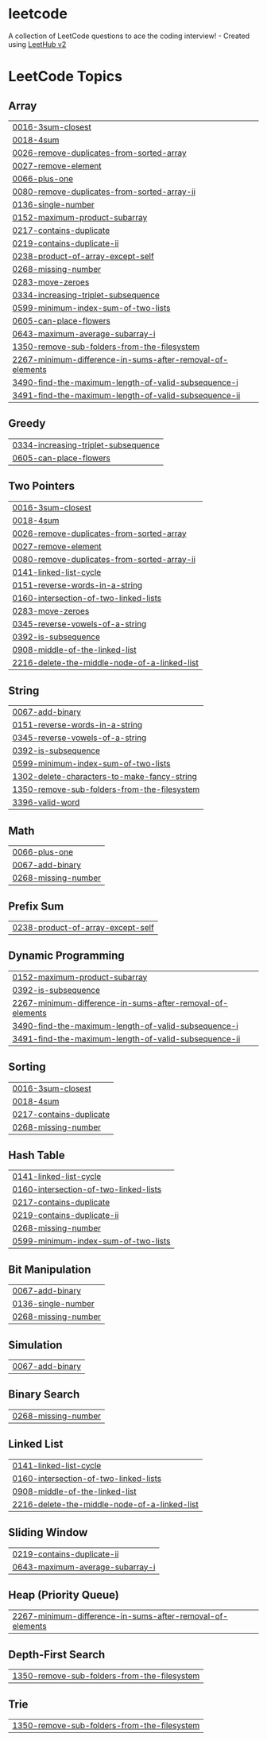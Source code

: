 # leetcode
A collection of LeetCode questions to ace the coding interview! - Created using [LeetHub v2](https://github.com/arunbhardwaj/LeetHub-2.0)

<!---LeetCode Topics Start-->
# LeetCode Topics
## Array
|  |
| ------- |
| [0016-3sum-closest](https://github.com/JittoShalvin/leetcode/tree/master/0016-3sum-closest) |
| [0018-4sum](https://github.com/JittoShalvin/leetcode/tree/master/0018-4sum) |
| [0026-remove-duplicates-from-sorted-array](https://github.com/JittoShalvin/leetcode/tree/master/0026-remove-duplicates-from-sorted-array) |
| [0027-remove-element](https://github.com/JittoShalvin/leetcode/tree/master/0027-remove-element) |
| [0066-plus-one](https://github.com/JittoShalvin/leetcode/tree/master/0066-plus-one) |
| [0080-remove-duplicates-from-sorted-array-ii](https://github.com/JittoShalvin/leetcode/tree/master/0080-remove-duplicates-from-sorted-array-ii) |
| [0136-single-number](https://github.com/JittoShalvin/leetcode/tree/master/0136-single-number) |
| [0152-maximum-product-subarray](https://github.com/JittoShalvin/leetcode/tree/master/0152-maximum-product-subarray) |
| [0217-contains-duplicate](https://github.com/JittoShalvin/leetcode/tree/master/0217-contains-duplicate) |
| [0219-contains-duplicate-ii](https://github.com/JittoShalvin/leetcode/tree/master/0219-contains-duplicate-ii) |
| [0238-product-of-array-except-self](https://github.com/JittoShalvin/leetcode/tree/master/0238-product-of-array-except-self) |
| [0268-missing-number](https://github.com/JittoShalvin/leetcode/tree/master/0268-missing-number) |
| [0283-move-zeroes](https://github.com/JittoShalvin/leetcode/tree/master/0283-move-zeroes) |
| [0334-increasing-triplet-subsequence](https://github.com/JittoShalvin/leetcode/tree/master/0334-increasing-triplet-subsequence) |
| [0599-minimum-index-sum-of-two-lists](https://github.com/JittoShalvin/leetcode/tree/master/0599-minimum-index-sum-of-two-lists) |
| [0605-can-place-flowers](https://github.com/JittoShalvin/leetcode/tree/master/0605-can-place-flowers) |
| [0643-maximum-average-subarray-i](https://github.com/JittoShalvin/leetcode/tree/master/0643-maximum-average-subarray-i) |
| [1350-remove-sub-folders-from-the-filesystem](https://github.com/JittoShalvin/leetcode/tree/master/1350-remove-sub-folders-from-the-filesystem) |
| [2267-minimum-difference-in-sums-after-removal-of-elements](https://github.com/JittoShalvin/leetcode/tree/master/2267-minimum-difference-in-sums-after-removal-of-elements) |
| [3490-find-the-maximum-length-of-valid-subsequence-i](https://github.com/JittoShalvin/leetcode/tree/master/3490-find-the-maximum-length-of-valid-subsequence-i) |
| [3491-find-the-maximum-length-of-valid-subsequence-ii](https://github.com/JittoShalvin/leetcode/tree/master/3491-find-the-maximum-length-of-valid-subsequence-ii) |
## Greedy
|  |
| ------- |
| [0334-increasing-triplet-subsequence](https://github.com/JittoShalvin/leetcode/tree/master/0334-increasing-triplet-subsequence) |
| [0605-can-place-flowers](https://github.com/JittoShalvin/leetcode/tree/master/0605-can-place-flowers) |
## Two Pointers
|  |
| ------- |
| [0016-3sum-closest](https://github.com/JittoShalvin/leetcode/tree/master/0016-3sum-closest) |
| [0018-4sum](https://github.com/JittoShalvin/leetcode/tree/master/0018-4sum) |
| [0026-remove-duplicates-from-sorted-array](https://github.com/JittoShalvin/leetcode/tree/master/0026-remove-duplicates-from-sorted-array) |
| [0027-remove-element](https://github.com/JittoShalvin/leetcode/tree/master/0027-remove-element) |
| [0080-remove-duplicates-from-sorted-array-ii](https://github.com/JittoShalvin/leetcode/tree/master/0080-remove-duplicates-from-sorted-array-ii) |
| [0141-linked-list-cycle](https://github.com/JittoShalvin/leetcode/tree/master/0141-linked-list-cycle) |
| [0151-reverse-words-in-a-string](https://github.com/JittoShalvin/leetcode/tree/master/0151-reverse-words-in-a-string) |
| [0160-intersection-of-two-linked-lists](https://github.com/JittoShalvin/leetcode/tree/master/0160-intersection-of-two-linked-lists) |
| [0283-move-zeroes](https://github.com/JittoShalvin/leetcode/tree/master/0283-move-zeroes) |
| [0345-reverse-vowels-of-a-string](https://github.com/JittoShalvin/leetcode/tree/master/0345-reverse-vowels-of-a-string) |
| [0392-is-subsequence](https://github.com/JittoShalvin/leetcode/tree/master/0392-is-subsequence) |
| [0908-middle-of-the-linked-list](https://github.com/JittoShalvin/leetcode/tree/master/0908-middle-of-the-linked-list) |
| [2216-delete-the-middle-node-of-a-linked-list](https://github.com/JittoShalvin/leetcode/tree/master/2216-delete-the-middle-node-of-a-linked-list) |
## String
|  |
| ------- |
| [0067-add-binary](https://github.com/JittoShalvin/leetcode/tree/master/0067-add-binary) |
| [0151-reverse-words-in-a-string](https://github.com/JittoShalvin/leetcode/tree/master/0151-reverse-words-in-a-string) |
| [0345-reverse-vowels-of-a-string](https://github.com/JittoShalvin/leetcode/tree/master/0345-reverse-vowels-of-a-string) |
| [0392-is-subsequence](https://github.com/JittoShalvin/leetcode/tree/master/0392-is-subsequence) |
| [0599-minimum-index-sum-of-two-lists](https://github.com/JittoShalvin/leetcode/tree/master/0599-minimum-index-sum-of-two-lists) |
| [1302-delete-characters-to-make-fancy-string](https://github.com/JittoShalvin/leetcode/tree/master/1302-delete-characters-to-make-fancy-string) |
| [1350-remove-sub-folders-from-the-filesystem](https://github.com/JittoShalvin/leetcode/tree/master/1350-remove-sub-folders-from-the-filesystem) |
| [3396-valid-word](https://github.com/JittoShalvin/leetcode/tree/master/3396-valid-word) |
## Math
|  |
| ------- |
| [0066-plus-one](https://github.com/JittoShalvin/leetcode/tree/master/0066-plus-one) |
| [0067-add-binary](https://github.com/JittoShalvin/leetcode/tree/master/0067-add-binary) |
| [0268-missing-number](https://github.com/JittoShalvin/leetcode/tree/master/0268-missing-number) |
## Prefix Sum
|  |
| ------- |
| [0238-product-of-array-except-self](https://github.com/JittoShalvin/leetcode/tree/master/0238-product-of-array-except-self) |
## Dynamic Programming
|  |
| ------- |
| [0152-maximum-product-subarray](https://github.com/JittoShalvin/leetcode/tree/master/0152-maximum-product-subarray) |
| [0392-is-subsequence](https://github.com/JittoShalvin/leetcode/tree/master/0392-is-subsequence) |
| [2267-minimum-difference-in-sums-after-removal-of-elements](https://github.com/JittoShalvin/leetcode/tree/master/2267-minimum-difference-in-sums-after-removal-of-elements) |
| [3490-find-the-maximum-length-of-valid-subsequence-i](https://github.com/JittoShalvin/leetcode/tree/master/3490-find-the-maximum-length-of-valid-subsequence-i) |
| [3491-find-the-maximum-length-of-valid-subsequence-ii](https://github.com/JittoShalvin/leetcode/tree/master/3491-find-the-maximum-length-of-valid-subsequence-ii) |
## Sorting
|  |
| ------- |
| [0016-3sum-closest](https://github.com/JittoShalvin/leetcode/tree/master/0016-3sum-closest) |
| [0018-4sum](https://github.com/JittoShalvin/leetcode/tree/master/0018-4sum) |
| [0217-contains-duplicate](https://github.com/JittoShalvin/leetcode/tree/master/0217-contains-duplicate) |
| [0268-missing-number](https://github.com/JittoShalvin/leetcode/tree/master/0268-missing-number) |
## Hash Table
|  |
| ------- |
| [0141-linked-list-cycle](https://github.com/JittoShalvin/leetcode/tree/master/0141-linked-list-cycle) |
| [0160-intersection-of-two-linked-lists](https://github.com/JittoShalvin/leetcode/tree/master/0160-intersection-of-two-linked-lists) |
| [0217-contains-duplicate](https://github.com/JittoShalvin/leetcode/tree/master/0217-contains-duplicate) |
| [0219-contains-duplicate-ii](https://github.com/JittoShalvin/leetcode/tree/master/0219-contains-duplicate-ii) |
| [0268-missing-number](https://github.com/JittoShalvin/leetcode/tree/master/0268-missing-number) |
| [0599-minimum-index-sum-of-two-lists](https://github.com/JittoShalvin/leetcode/tree/master/0599-minimum-index-sum-of-two-lists) |
## Bit Manipulation
|  |
| ------- |
| [0067-add-binary](https://github.com/JittoShalvin/leetcode/tree/master/0067-add-binary) |
| [0136-single-number](https://github.com/JittoShalvin/leetcode/tree/master/0136-single-number) |
| [0268-missing-number](https://github.com/JittoShalvin/leetcode/tree/master/0268-missing-number) |
## Simulation
|  |
| ------- |
| [0067-add-binary](https://github.com/JittoShalvin/leetcode/tree/master/0067-add-binary) |
## Binary Search
|  |
| ------- |
| [0268-missing-number](https://github.com/JittoShalvin/leetcode/tree/master/0268-missing-number) |
## Linked List
|  |
| ------- |
| [0141-linked-list-cycle](https://github.com/JittoShalvin/leetcode/tree/master/0141-linked-list-cycle) |
| [0160-intersection-of-two-linked-lists](https://github.com/JittoShalvin/leetcode/tree/master/0160-intersection-of-two-linked-lists) |
| [0908-middle-of-the-linked-list](https://github.com/JittoShalvin/leetcode/tree/master/0908-middle-of-the-linked-list) |
| [2216-delete-the-middle-node-of-a-linked-list](https://github.com/JittoShalvin/leetcode/tree/master/2216-delete-the-middle-node-of-a-linked-list) |
## Sliding Window
|  |
| ------- |
| [0219-contains-duplicate-ii](https://github.com/JittoShalvin/leetcode/tree/master/0219-contains-duplicate-ii) |
| [0643-maximum-average-subarray-i](https://github.com/JittoShalvin/leetcode/tree/master/0643-maximum-average-subarray-i) |
## Heap (Priority Queue)
|  |
| ------- |
| [2267-minimum-difference-in-sums-after-removal-of-elements](https://github.com/JittoShalvin/leetcode/tree/master/2267-minimum-difference-in-sums-after-removal-of-elements) |
## Depth-First Search
|  |
| ------- |
| [1350-remove-sub-folders-from-the-filesystem](https://github.com/JittoShalvin/leetcode/tree/master/1350-remove-sub-folders-from-the-filesystem) |
## Trie
|  |
| ------- |
| [1350-remove-sub-folders-from-the-filesystem](https://github.com/JittoShalvin/leetcode/tree/master/1350-remove-sub-folders-from-the-filesystem) |
<!---LeetCode Topics End-->